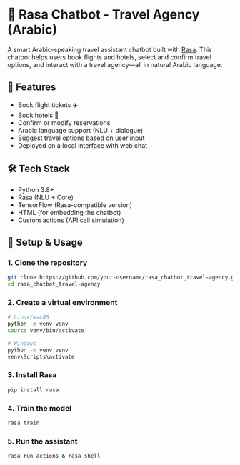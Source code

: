 # 🧳 Rasa Chatbot - Travel Agency (Arabic)

A smart Arabic-speaking travel assistant chatbot built with [Rasa](https://rasa.com). This chatbot helps users book flights and hotels, select and confirm travel options, and interact with a travel agency—all in natural Arabic language.

## 🚀 Features

- Book flight tickets ✈️
- Book hotels 🏨
- Confirm or modify reservations
- Arabic language support (NLU + dialogue)
- Suggest travel options based on user input
- Deployed on a local interface with web chat

## 🛠️ Tech Stack

- Python 3.8+
- Rasa (NLU + Core)
- TensorFlow (Rasa-compatible version)
- HTML (for embedding the chatbot)
- Custom actions (API call simulation)

## 🔧 Setup & Usage

### 1. Clone the repository

```bash
git clone https://github.com/your-username/rasa_chatbot_travel-agency.git
cd rasa_chatbot_travel-agency
```

### 2. Create a virtual environment

```bash
# Linux/macOS
python -m venv venv
source venv/bin/activate
```

```bash
# Windows
python -m venv venv
venv\Scripts\activate
```

### 3. Install Rasa

```bash
pip install rasa
```

### 4. Train the model

```bash
rasa train
```

### 5. Run the assistant

```bash
rasa run actions & rasa shell
```
